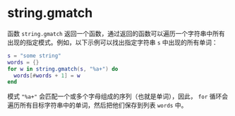 # string.gmatch

函数 `string.gmatch` 返回一个函数，通过返回的函数可以遍历一个字符串中所有出现的指定模式。例如，以下示例可以找出指定字符串 `s` 中出现的所有单词：

```lua
s = "some string"
words = {}
for w in string.gmatch(s, "%a+") do
  words[#words + 1] = w
end
```

模式 `"%a+"` 会匹配一个或多个字母组成的序列（也就是单词），因此， `for` 循环会遍历所有目标字符串中的单词，然后把他们保存到列表 `words` 中。
